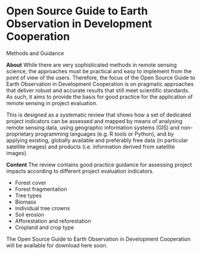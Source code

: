 # Open Source Guide to Earth Observation in Development Cooperation
Methods and Guidance


**About**
While there are very sophisticated methods in remote sensing science, the approaches must be practical and easy to implement from the point of view of the users. Therefore, the focus of the Open Source Guide to Earth Observation in Development Cooperation  is on pragmatic approaches that deliver robust and accurate results that still meet scientific standards. As such, it aims to provide the basis for good practice for the application of remote sensing in project evaluation.

This is designed as a systematic review that shows how a set of dedicated project indicators can be assessed and mapped by means of analysing remote sensing data, using geographic information systems (GIS) and non-proprietary programming languages (e.g. R tools or Python), and by applying existing, globally available and preferably free data (in particular satellite images) and products (i.e. information derived from satellite images). 


**Content**
The review contains good practice guidance for assessing project impacts according to different project evaluation indicators.

- Forest cover
- Forest fragmentation
- Tree types
- Biomass
- Individual tree crowns
- Soil erosion
- Afforestation and reforestation
- Cropland and crop type

The Open Source Guide to Earth Observation in Development Cooperation will be available for download here soon.
